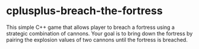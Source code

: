 # cplusplus-breach-the-fortress
This simple C++ game that allows player to breach a fortress using a strategic combination of cannons. Your goal is to bring down the fortress by pairing the explosion values of two cannons until the fortress is breached.
